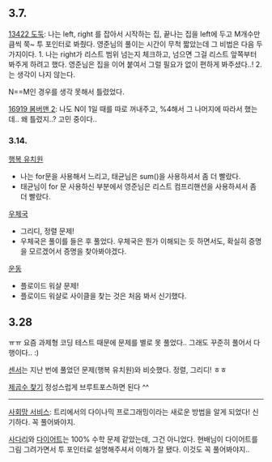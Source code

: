 ## 3.7.

[13422 도둑](https://www.acmicpc.net/problem/13422): 나는 left, right 를 잡아서 시작하는 집, 끝나는 집을 left에 두고 M개수만큼씩 쭉~ 투 포인터로 봐줬다. 영준님의 풀이는 시간이 무척 짧았는데 그 비법은 다음 두 가지이다. 1. 나는 right가 리스트 범위 넘는지 체크하고, 넘으면 그걸 리스트 앞쪽부터 봐주게 하려고 했다. 영준님은 집을 이어 붙여서 그럴 필요가 없이 편하게 봐주셨다..! 2. 는 생각이 나지 않는다.

N==M인 경우를 생각 못해서 틀렸었다.

[16919 봄버맨 2](https://www.acmicpc.net/problem/16919): 나도 N이 1일 때를 따로 꺼내주고, %4해서 그 나머지에 따라서 했는데.. 왜 틀렸지..? 고민 중이다..

### 3.14.

[행복 유치원](https://www.acmicpc.net/problem/13164)

- 나는 for문을 사용해서 느리고, 태균님은 sum()을 사용하셔서 좀 더 빨랐다.
- 태균님이 for 문 사용하신 부분에서 영준님은 리스트 컴프리핸션을 사용하셔서 좀 더 빨랐다.

[우체국](https://www.acmicpc.net/problem/2141)

- 그리디, 정렬 문제!
- 우체국은 풀이를 들은 후 풀었다. 우체국은 뭔가 이해되는 듯 하면서도, 확실히 증명을 모르겠어서 증명을 찾아봐야겠다.

[운동](https://www.acmicpc.net/problem/1956)

- 플로이드 워샬 문제!
- 플로이드 워샬로 사이클을 찾는 것은 처음 봐서 신기했다.

## 3.28

ㅠㅠ 요즘 과제형 코딩 테스트 때문에 문제를 별로 못 풀었다.. 그래도 꾸준히 풀어서 다행이다.. :)

[센서](https://www.acmicpc.net/problem/2212)는 지난 번에 풀었던 문제(행복 유치원)와 비슷했다. 정렬, 그리디! ㅎㅎ

[제곱수 찾기](https://www.acmicpc.net/problem/1025) 정성스럽게 브루트포스하면 된다 ^^ 

----

[사회망 서비스](https://www.acmicpc.net/problem/2533): 트리에서의 다이나믹 프로그래밍이라는 새로운 방법을 알게 되었다! 신기하다. 꼭 풀어봐야지.

[사다리](https://www.acmicpc.net/problem/2022)와 [다이어트](https://www.acmicpc.net/problem/1484)는 100% 수학 문제 같았는데, 그건 아니었다. 현배님이 다이어트를 그림 그려가면서 투 포인터로 설명해주셔서 이해가 잘 됐다. 이것도 꼭 풀어봐야지..

